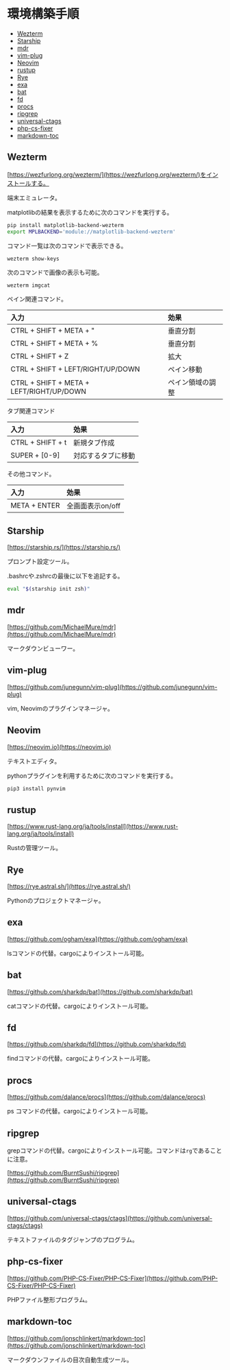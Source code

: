 # 環境構築手順

<!-- toc -->

- [Wezterm](#wezterm)
- [Starship](#starship)
- [mdr](#mdr)
- [vim-plug](#vim-plug)
- [Neovim](#neovim)
- [rustup](#rustup)
- [Rye](#rye)
- [exa](#exa)
- [bat](#bat)
- [fd](#fd)
- [procs](#procs)
- [ripgrep](#ripgrep)
- [universal-ctags](#universal-ctags)
- [php-cs-fixer](#php-cs-fixer)
- [markdown-toc](#markdown-toc)

<!-- tocstop -->

## Wezterm

[https://wezfurlong.org/wezterm/](https://wezfurlong.org/wezterm/)をインストールする。

端末エミュレータ。

matplotlibの結果を表示するために次のコマンドを実行する。

```sh
pip install matplotlib-backend-wezterm
export MPLBACKEND='module://matplotlib-backend-wezterm'
```

コマンド一覧は次のコマンドで表示できる。

```sh
wezterm show-keys
```

次のコマンドで画像の表示も可能。

```
wezterm imgcat
```

ペイン関連コマンド。

|入力|効果|
|:--|:--|
|CTRL + SHIFT + META + "|垂直分割|
|CTRL + SHIFT + META + %|垂直分割|
|CTRL + SHIFT + Z|拡大|
|CTRL + SHIFT + LEFT/RIGHT/UP/DOWN|ペイン移動|
|CTRL + SHIFT + META + LEFT/RIGHT/UP/DOWN|ペイン領域の調整|

タブ関連コマンド

|入力|効果|
|:--|:--|
|CTRL + SHIFT + t|新規タブ作成|
|SUPER + [0-9]|対応するタブに移動|

その他コマンド。

|入力|効果|
|:--|:--|
|META + ENTER|全画面表示on/off|

## Starship

[https://starship.rs/](https://starship.rs/)

プロンプト設定ツール。

.bashrcや.zshrcの最後に以下を追記する。

```sh
eval "$(starship init zsh)"
```

## mdr

[https://github.com/MichaelMure/mdr](https://github.com/MichaelMure/mdr)

マークダウンビューワー。

## vim-plug

[https://github.com/junegunn/vim-plug](https://github.com/junegunn/vim-plug)

vim, Neovimのプラグインマネージャ。

## Neovim

[https://neovim.io](https://neovim.io)

テキストエディタ。

pythonプラグインを利用するために次のコマンドを実行する。

```sh
pip3 install pynvim
```

## rustup

[https://www.rust-lang.org/ja/tools/install](https://www.rust-lang.org/ja/tools/install)

Rustの管理ツール。

## Rye

[https://rye.astral.sh/](https://rye.astral.sh/)

Pythonのプロジェクトマネージャ。

## exa

[https://github.com/ogham/exa](https://github.com/ogham/exa)

lsコマンドの代替。cargoによりインストール可能。

## bat

[https://github.com/sharkdp/bat](https://github.com/sharkdp/bat)

catコマンドの代替。cargoによりインストール可能。

## fd

[https://github.com/sharkdp/fd](https://github.com/sharkdp/fd)

findコマンドの代替。cargoによりインストール可能。

## procs

[https://github.com/dalance/procs](https://github.com/dalance/procs)

ps コマンドの代替。cargoによりインストール可能。

## ripgrep

grepコマンドの代替。cargoによりインストール可能。コマンドは`rg`であることに注意。

[https://github.com/BurntSushi/ripgrep](https://github.com/BurntSushi/ripgrep)

## universal-ctags

[https://github.com/universal-ctags/ctags](https://github.com/universal-ctags/ctags)

テキストファイルのタグジャンプのプログラム。

## php-cs-fixer

[https://github.com/PHP-CS-Fixer/PHP-CS-Fixer](https://github.com/PHP-CS-Fixer/PHP-CS-Fixer)

PHPファイル整形プログラム。

## markdown-toc

[https://github.com/jonschlinkert/markdown-toc](https://github.com/jonschlinkert/markdown-toc)

マークダウンファイルの目次自動生成ツール。
